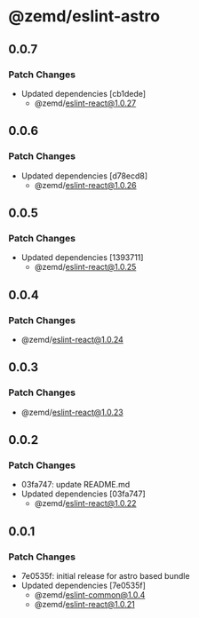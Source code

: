 # @zemd/eslint-astro

## 0.0.7

### Patch Changes

- Updated dependencies [cb1dede]
  - @zemd/eslint-react@1.0.27

## 0.0.6

### Patch Changes

- Updated dependencies [d78ecd8]
  - @zemd/eslint-react@1.0.26

## 0.0.5

### Patch Changes

- Updated dependencies [1393711]
  - @zemd/eslint-react@1.0.25

## 0.0.4

### Patch Changes

- @zemd/eslint-react@1.0.24

## 0.0.3

### Patch Changes

- @zemd/eslint-react@1.0.23

## 0.0.2

### Patch Changes

- 03fa747: update README.md
- Updated dependencies [03fa747]
  - @zemd/eslint-react@1.0.22

## 0.0.1

### Patch Changes

- 7e0535f: initial release for astro based bundle
- Updated dependencies [7e0535f]
  - @zemd/eslint-common@1.0.4
  - @zemd/eslint-react@1.0.21
